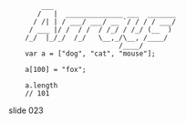             ___
           /   |  ______________ ___  _______
          / /| | / ___/ ___/ __ `/ / / / ___/
         / ___ |/ /  / /  / /_/ / /_/ (__  )
        /_/  |_/_/  /_/   \__,_/\__, /____/
                               /____/
        var a = ["dog", "cat", "mouse"];

        a[100] = "fox";

        a.length
        // 101
















































































slide 023
